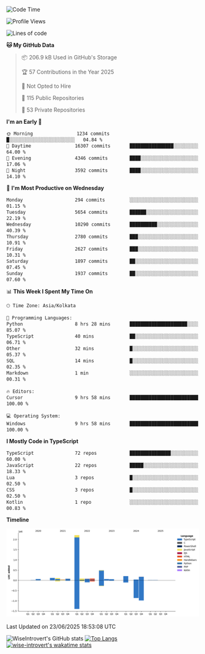 <!--START_SECTION:waka-->
![Code Time](http://img.shields.io/badge/Code%20Time-2%2C354%20hrs%2012%20mins-blue)

![Profile Views](http://img.shields.io/badge/Profile%20Views-0-blue)

![Lines of code](https://img.shields.io/badge/From%20Hello%20World%20I%27ve%20Written-3.9%20million%20lines%20of%20code-blue)

**🐱 My GitHub Data** 

> 📦 206.9 kB Used in GitHub's Storage 
 > 
> 🏆 57 Contributions in the Year 2025
 > 
> 🚫 Not Opted to Hire
 > 
> 📜 115 Public Repositories 
 > 
> 🔑 53 Private Repositories 
 > 
**I'm an Early 🐤** 

```text
🌞 Morning                1234 commits        █░░░░░░░░░░░░░░░░░░░░░░░░   04.84 % 
🌆 Daytime                16307 commits       ████████████████░░░░░░░░░   64.00 % 
🌃 Evening                4346 commits        ████░░░░░░░░░░░░░░░░░░░░░   17.06 % 
🌙 Night                  3592 commits        ████░░░░░░░░░░░░░░░░░░░░░   14.10 % 
```
📅 **I'm Most Productive on Wednesday** 

```text
Monday                   294 commits         ░░░░░░░░░░░░░░░░░░░░░░░░░   01.15 % 
Tuesday                  5654 commits        ██████░░░░░░░░░░░░░░░░░░░   22.19 % 
Wednesday                10290 commits       ██████████░░░░░░░░░░░░░░░   40.39 % 
Thursday                 2780 commits        ███░░░░░░░░░░░░░░░░░░░░░░   10.91 % 
Friday                   2627 commits        ███░░░░░░░░░░░░░░░░░░░░░░   10.31 % 
Saturday                 1897 commits        ██░░░░░░░░░░░░░░░░░░░░░░░   07.45 % 
Sunday                   1937 commits        ██░░░░░░░░░░░░░░░░░░░░░░░   07.60 % 
```


📊 **This Week I Spent My Time On** 

```text
🕑︎ Time Zone: Asia/Kolkata

💬 Programming Languages: 
Python                   8 hrs 28 mins       █████████████████████░░░░   85.07 % 
TypeScript               40 mins             ██░░░░░░░░░░░░░░░░░░░░░░░   06.71 % 
Other                    32 mins             █░░░░░░░░░░░░░░░░░░░░░░░░   05.37 % 
SQL                      14 mins             █░░░░░░░░░░░░░░░░░░░░░░░░   02.35 % 
Markdown                 1 min               ░░░░░░░░░░░░░░░░░░░░░░░░░   00.31 % 

🔥 Editors: 
Cursor                   9 hrs 58 mins       █████████████████████████   100.00 % 

💻 Operating System: 
Windows                  9 hrs 58 mins       █████████████████████████   100.00 % 
```

**I Mostly Code in TypeScript** 

```text
TypeScript               72 repos            ███████████████░░░░░░░░░░   60.00 % 
JavaScript               22 repos            █████░░░░░░░░░░░░░░░░░░░░   18.33 % 
Lua                      3 repos             █░░░░░░░░░░░░░░░░░░░░░░░░   02.50 % 
CSS                      3 repos             █░░░░░░░░░░░░░░░░░░░░░░░░   02.50 % 
Kotlin                   1 repo              ░░░░░░░░░░░░░░░░░░░░░░░░░   00.83 % 
```



**Timeline**

![Lines of Code chart](https://raw.githubusercontent.com/wise-introvert/wise-introvert/master/assets/bar_graph.png)


 Last Updated on 23/06/2025 18:53:08 UTC
<!--END_SECTION:waka-->

![WiseIntrovert's GitHub stats](https://github-readme-stats.vercel.app/api?username=wise-introvert&count_private=true&show_icons=true)
[![Top Langs](https://github-readme-stats.vercel.app/api/top-langs/?username=wise-introvert&langs_count=10)](https://github.com/anuraghazra/github-readme-stats)
[![wise-introvert's wakatime stats](https://github-readme-stats.vercel.app/api/wakatime?username=wiseintrovert)](https://github.com/anuraghazra/github-readme-stats)
